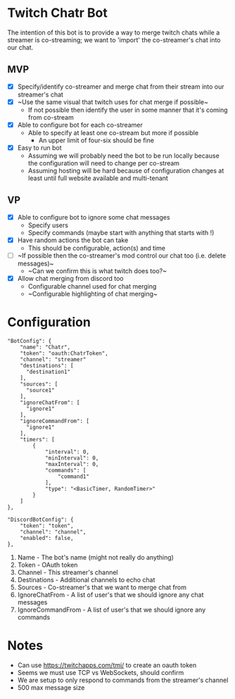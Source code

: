 # Twitch Chatr Bot

The intention of this bot is to provide a way to merge twitch chats while a streamer is co-streaming; we want to 'import' the co-streamer's chat into our chat.

## MVP

- [X] Specify/identify co-streamer and merge chat from their stream into our streamer's chat
- [X] ~Use the same visual that twitch uses for chat merge if possible~
    * If not possible then identify the user in some manner that it's coming from co-stream
- [X] Able to configure bot for each co-streamer
    * Able to specify at least one co-stream but more if possible
        * An upper limit of four-six should be fine
- [X] Easy to run bot
    * Assuming we will probably need the bot to be run locally because the configuration will need to change per co-stream
    * Assuming hosting will be hard because of configuration changes at least until full website available and multi-tenant

## VP

- [X] Able to configure bot to ignore some chat messages
    * Specify users
    * Specify commands (maybe start with anything that starts with !)
- [X] Have random actions the bot can take
    * This should be configurable, action(s) and time
- [ ] ~If possible then the co-streamer's mod control our chat too (i.e. delete messages)~
    * ~Can we confirm this is what twitch does too?~
- [X] Allow chat merging from discord too
    * Configurable channel used for chat merging
    * ~Configurable highlighting of chat merging~

# Configuration

```
"BotConfig": {
    "name": "Chatr",
    "token": "oauth:ChatrToken",
    "channel": "streamer"
    "destinations": [
      "destination1"
    ],
    "sources": [
      "source1"
    ],
    "ignoreChatFrom": [
      "ignore1"
    ],
    "ignoreCommandFrom": [
      "ignore1"
    ],
    "timers": [
        {
            "interval": 0,
            "minInterval": 0,
            "maxInterval": 0,
            "commands": [
                "command1"
            ],
            "type": "<BasicTimer, RandomTimer>"
        }
    ]
},

"DiscordBotConfig": {
    "token": "token",
    "channel": "channel",
    "enabled": false,
},
```

1. Name - The bot's name (might not really do anything)
2. Token - OAuth token
3. Channel - This streamer's channel
4. Destinations - Additional channels to echo chat
5. Sources - Co-streamer's that we want to merge chat from
6. IgnoreChatFrom - A list of user's that we should ignore any chat messages
7. IgnoreCommandFrom - A list of user's that we should ignore any commands

# Notes

* Can use https://twitchapps.com/tmi/ to create an oauth token
* Seems we must use TCP vs WebSockets, should confirm
* We are setup to only respond to commands from the streamer's channel
* 500 max message size
